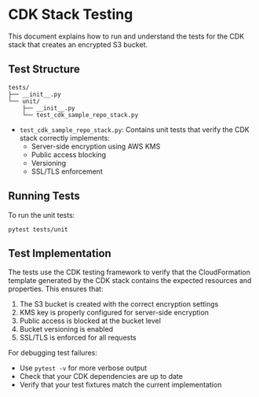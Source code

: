 # CDK Stack Testing

This document explains how to run and understand the tests for the CDK stack that creates an encrypted S3 bucket.

## Test Structure

```
tests/
├── __init__.py
└── unit/
    ├── __init__.py
    └── test_cdk_sample_repo_stack.py
```

- `test_cdk_sample_repo_stack.py`: Contains unit tests that verify the CDK stack correctly implements:
  - Server-side encryption using AWS KMS
  - Public access blocking
  - Versioning
  - SSL/TLS enforcement

## Running Tests

To run the unit tests:

```
pytest tests/unit
```

## Test Implementation

The tests use the CDK testing framework to verify that the CloudFormation template generated by the CDK stack contains the expected resources and properties. This ensures that:

1. The S3 bucket is created with the correct encryption settings
2. KMS key is properly configured for server-side encryption
3. Public access is blocked at the bucket level
4. Bucket versioning is enabled
5. SSL/TLS is enforced for all requests

For debugging test failures:
- Use `pytest -v` for more verbose output
- Check that your CDK dependencies are up to date
- Verify that your test fixtures match the current implementation